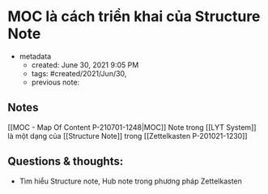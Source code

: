 # MOC là cách triển khai của Structure Note

- metadata
	- created: June 30, 2021 9:05 PM
	- tags: #created/2021/Jun/30,
	- previous note:

## Notes
[[MOC - Map Of Content P-210701-1248|MOC]] Note trong [[LYT System]] là một dạng của [[Structure Note]] trong [[Zettelkasten P-201021-1230]]
## Questions & thoughts:
- Tìm hiểu Structure note, Hub note trong phương pháp Zettelkasten

